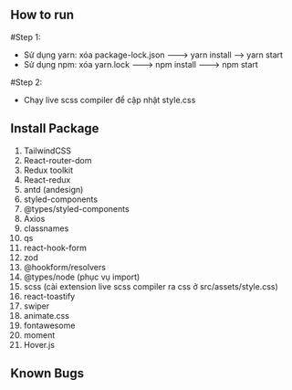 ## How to run
#Step 1:
- Sử dụng yarn: xóa package-lock.json ---> yarn install --> yarn start
- Sử dụng npm: xóa yarn.lock ---> npm install ---> npm start

#Step 2:
- Chạy live scss compiler để cập nhật style.css

## Install Package
1. TailwindCSS
2. React-router-dom
3. Redux toolkit
4. React-redux
5. antd (andesign)
6. styled-components
7. @types/styled-components
8. Axios
9. classnames
10. qs
11. react-hook-form
12. zod
13. @hookform/resolvers
14. @types/node (phục vụ import)
15. scss (cài extension live scss compiler ra css ở src/assets/style.css)
16. react-toastify
17. swiper
18. animate.css
19. fontawesome
20. moment
21. Hover.js

## Known Bugs


